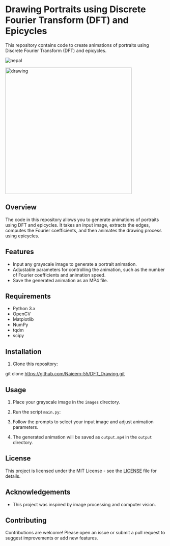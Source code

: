 # Drawing Portraits using Discrete Fourier Transform (DFT) and Epicycles

This repository contains code to create animations of portraits using Discrete Fourier Transform (DFT) and epicycles. 

![nepal](https://github.com/Naieem-55/DFT_Drawing/assets/60366614/9811b75f-7e6d-4287-a4a7-4a7cc9e9bd9a)

<img width="397" alt="drawing" src="https://github.com/Naieem-55/DFT_Drawing/assets/60366614/107cf3bd-c6f4-4544-a204-052174765ee4">


## Overview

The code in this repository allows you to generate animations of portraits using DFT and epicycles. It takes an input image, extracts the edges, computes the Fourier coefficients, and then animates the drawing process using epicycles.



## Features

- Input any grayscale image to generate a portrait animation.
- Adjustable parameters for controlling the animation, such as the number of Fourier coefficients and animation speed.
- Save the generated animation as an MP4 file.

## Requirements

- Python 3.x
- OpenCV
- Matplotlib
- NumPy
- tqdm
- scipy

## Installation

1. Clone this repository:

git clone https://github.com/Naieem-55/DFT_Drawing.git


## Usage

1. Place your grayscale image in the `images` directory.
2. Run the script `main.py`:


3. Follow the prompts to select your input image and adjust animation parameters.
4. The generated animation will be saved as `output.mp4` in the `output` directory.


## License

This project is licensed under the MIT License - see the [LICENSE](LICENSE) file for details.

## Acknowledgements

- This project was inspired by image processing and computer vision.

## Contributing

Contributions are welcome! Please open an issue or submit a pull request to suggest improvements or add new features.


